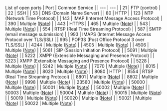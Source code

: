 List of open ports
| Port | Common Service |
| --- | --- |
| 21 | FTP (control) |
| 22 | SSH |
| 53 | DNS (Domain Name Server) |
| 80 | HTTP |
| 123 | NTP (Network Time Protocol) |
| 143 | IMAP (Internet Message Access Protocol) |
| 390 | Multiple ([Note](https://en.wikipedia.org/wiki/List_of_TCP_and_UDP_port_numbers#cite_note-tcp390-85)) |
| 443 | HTTPS |
| 465 | Multiple ([Note](https://en.wikipedia.org/wiki/List_of_TCP_and_UDP_port_numbers#cite_note-tcp465-86)) |
| 543 | Multiple ([Note](https://en.wikipedia.org/wiki/List_of_TCP_and_UDP_port_numbers#cite_note-tcp543-87)) |
| 554 | RTSP (Real Time Streaming Protocol) |
| 587 | SMTP (email message submission) |
| 993 | IMAPS (Internet Message Access Protocol over TLS/SSL) |
| 995 | POP3S (Post Office Protocol 3 over TLS/SSL) |
| 4244 | Multiple ([Note](https://en.wikipedia.org/wiki/List_of_TCP_and_UDP_port_numbers#cite_note-tcp4244-88)) |
| 4505 | Multiple ([Note](https://en.wikipedia.org/wiki/List_of_TCP_and_UDP_port_numbers#cite_note-tcp4505-89)) |
| 4506 | Multiple ([Note](https://en.wikipedia.org/wiki/List_of_TCP_and_UDP_port_numbers#cite_note-tcp4506-90)) |
| 5061 | SIP (Session Initiation Protocol) |
| 5091 | Multiple ([Note](https://en.wikipedia.org/wiki/List_of_TCP_and_UDP_port_numbers#cite_note-tcp5091-91)) |
| 5222 | XMPP (Extensible Messaging and Presence Protocol) |
| 5223 | XMPP (Extensible Messaging and Presence Protocol) |
| 5228 | Multiple ([Note](https://en.wikipedia.org/wiki/List_of_TCP_and_UDP_port_numbers#cite_note-tcp5228-92)) |
| 5242 | Multiple ([Note](https://en.wikipedia.org/wiki/List_of_TCP_and_UDP_port_numbers#cite_note-tcp5242-93)) |
| 7070 | Multiple ([Note](https://en.wikipedia.org/wiki/List_of_TCP_and_UDP_port_numbers#cite_note-tcp7070-94)) |
| 8015 | Multiple ([Note](https://en.wikipedia.org/wiki/List_of_TCP_and_UDP_port_numbers#cite_note-tcp8015-95)) |
| 8020 | Multiple ([Note](https://en.wikipedia.org/wiki/List_of_TCP_and_UDP_port_numbers#cite_note-tcp8020-96)) |
| 8080 | HTTP |
| 8554 | RTSP (Real Time Streaming Protocol) |
| 8801 | Multiple ([Note](https://en.wikipedia.org/wiki/List_of_TCP_and_UDP_port_numbers#cite_note-tcp8801-97)) |
| 8802 | Multiple ([Note](https://en.wikipedia.org/wiki/List_of_TCP_and_UDP_port_numbers#cite_note-tcp8802-98)) |
| 9998 | Multiple ([Note](https://en.wikipedia.org/wiki/List_of_TCP_and_UDP_port_numbers#cite_note-tcp9998-99)) |
| 23560 | Multiple ([Note](https://en.wikipedia.org/wiki/List_of_TCP_and_UDP_port_numbers#cite_note-tcp23560-100)) |
| 50000 | Multiple ([Note](https://en.wikipedia.org/wiki/List_of_TCP_and_UDP_port_numbers#cite_note-tcp50000-101)) |
| 50001 | Multiple ([Note](https://en.wikipedia.org/wiki/List_of_TCP_and_UDP_port_numbers#cite_note-tcp50001-102)) |
| 50002 | Multiple ([Note](https://en.wikipedia.org/wiki/List_of_TCP_and_UDP_port_numbers#cite_note-tcp50002-103)) |
| 50003 | Multiple ([Note](https://en.wikipedia.org/wiki/List_of_TCP_and_UDP_port_numbers#cite_note-tcp50003-104)) |
| 50004 | Multiple ([Note](https://en.wikipedia.org/wiki/List_of_TCP_and_UDP_port_numbers#cite_note-tcp50004-105)) |
| 50015 | Multiple ([Note](https://en.wikipedia.org/wiki/List_of_TCP_and_UDP_port_numbers#cite_note-tcp50015-106)) |
| 50019 | Multiple ([Note](https://en.wikipedia.org/wiki/List_of_TCP_and_UDP_port_numbers#cite_note-tcp50019-107)) |
| 50020 | Multiple ([Note](https://en.wikipedia.org/wiki/List_of_TCP_and_UDP_port_numbers#cite_note-tcp50020-108)) |
| 50021 | Multiple ([Note](https://en.wikipedia.org/wiki/List_of_TCP_and_UDP_port_numbers#cite_note-tcp50021-109)) |
| 50022 | Multiple ([Note](https://en.wikipedia.org/wiki/List_of_TCP_and_UDP_port_numbers#cite_note-tcp50022-110)) |